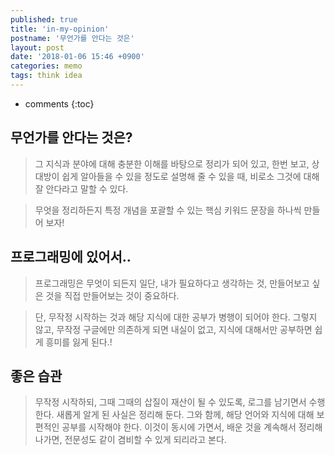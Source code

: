 ```yaml
---
published: true
title: 'in-my-opinion'
postname: '무언가를 안다는 것은'
layout: post
date: '2018-01-06 15:46 +0900'
categories: memo
tags: think idea
---
```

* comments
{:toc}
## 무언가를 안다는 것은?

> 그 지식과 분야에 대해 충분한 이해를 바탕으로 정리가 되어 있고, 한번 보고, 상대방이 쉽게 알아들을 수 있을 정도로 설명해 줄 수 있을 때, 비로소 그것에 대해 잘 안다라고 말할 수 있다.

> 무엇을 정리하든지 특정 개념을 포괄할 수 있는 핵심 키워드 문장을 하나씩 만들어 보자!

## 프로그래밍에 있어서..

> 프로그래밍은 무엇이 되든지 일단, 내가 필요하다고 생각하는 것, 만들어보고 싶은 것을 직접 만들어보는 것이 중요하다.

> 단, 무작정 시작하는 것과 해당 지식에 대한 공부가 병행이 되어야 한다. 그렇지 않고, 무작정 구글에만 의존하게 되면 내실이 없고, 지식에 대해서만 공부하면 쉽게 흥미를 잃게 된다.!

## 좋은 습관

> 무작정 시작하되, 그때 그때의 삽질이 재산이 될 수 있도록, 로그를 남기면서 수행한다. 새롭게 알게 된 사실은 정리해 둔다. 그와 함께, 해당 언어와 지식에 대해 보편적인 공부를 시작해야 한다. 이것이 동시에 가면서, 배운 것을 계속해서 정리해 나가면, 전문성도 같이 겸비할 수 있게 되리라고 본다.
